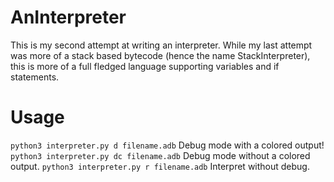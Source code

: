 # AnInterpreter
This is my second attempt at writing an interpreter. While my last attempt was more of a stack based bytecode (hence the name StackInterpreter), this is more of a full fledged language supporting variables and if statements.

# Usage
`python3 interpreter.py d filename.adb` Debug mode with a colored output!
`python3 interpreter.py dc filename.adb` Debug mode without a colored output.
`python3 interpreter.py r filename.adb` Interpret without debug.
